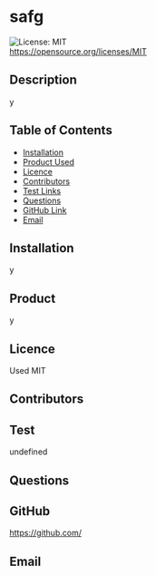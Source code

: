 # safg
  
  ![License: MIT](https://img.shields.io/badge/License-MIT-yellow.svg)<br>https://opensource.org/licenses/MIT
  ## Description
  y

  ## Table of Contents
  * [Installation](#Installation)
  * [Product Used](#Product)
  * [Licence](#Licence)
  * [Contributors](#Contributors)
  * [Test Links](#Test)
  * [Questions](#Questions)
  * [GitHub Link](#GitHub)
  * [Email](#Email)

  ## Installation
  y

  ## Product
  y

  ## Licence
  Used MIT

  ## Contributors
  

  ## Test
  undefined

  ## Questions
  

  ## GitHub
  https://github.com/

  ## Email
  
